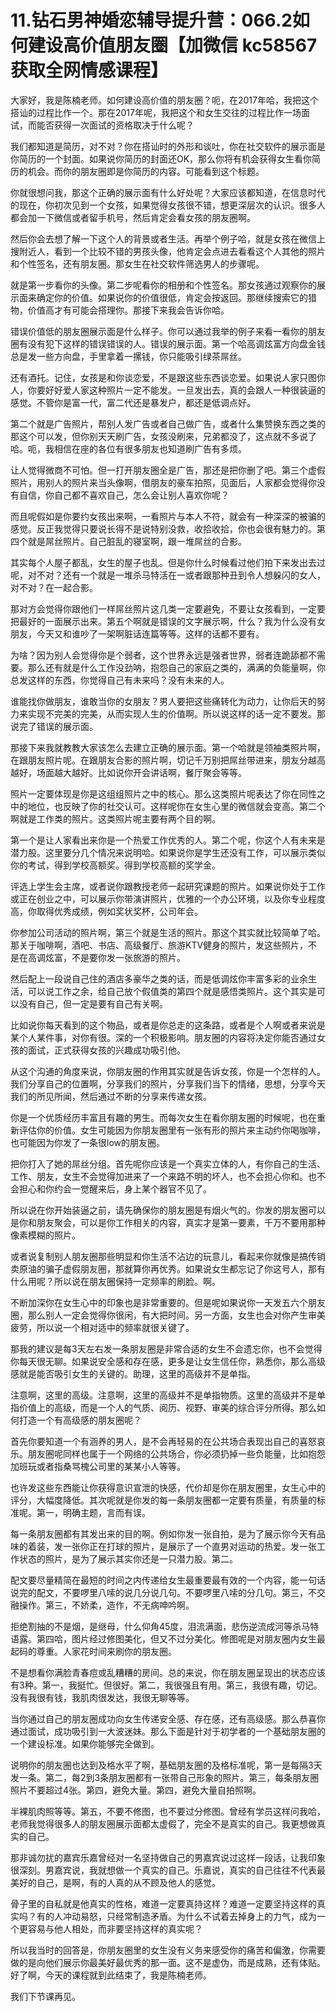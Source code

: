 # 11.钻石男神婚恋辅导提升营：066.2如何建设高价值朋友圈【加微信 kc58567 获取全网情感课程】

大家好，我是陈楠老师。如何建设高价值的朋友圈？呃，在2017年哈，我把这个搭讪的过程比作一个。那在2017年呢，我把这个和女生交往的过程比作一场面试，而能否获得一次面试的资格取决于什么呢？

我们都知道是简历，对不对？你在搭讪时的外形和谈吐，你在社交软件的展示面是你简历的一个封面。如果说你简历的封面还OK，那么你将有机会获得女生看你简历的机会。而你的朋友圈即是你简历的内容。可能看到这个标题。

你就很想问我，那这个正确的展示面有什么好处呢？大家应该都知道，在信息时代的现在，你初次见到一个女孩，如果觉得女孩很不错，想更深层次的认识。很多人都会加一下微信或者留手机号，然后肯定会看女孩的朋友圈啊。

然后你会去想了解一下这个人的背景或者生活。再举个例子哈，就是女孩在微信上搜附近人，看到一个比较不错的男孩头像，他肯定会点进去看看这个人其他的照片和个性签名，还有朋友圈。那女生在社交软件筛选男人的步骤呢。

就是第一步看你的头像。第二步呢看你的相册和个性签名。那女孩通过观察你的展示面来确定你的价值。如果说你的价值很低，肯定会按返回。那继续搜索它的猎物，价值高才有可能会搭理你。那接下来我会告诉你哈。

错误价值低的朋友圈展示面是什么样子。你可以通过我举的例子来看一看你的朋友圈有没有犯下这样的错误错误的人。错误的展示面。第一个哈高调炫富方向盘金钱总是发一些方向盘，手里拿着一摞钱，你只能吸引绿茶屌丝。

还有酒托。记住，女孩是和你谈恋爱，不是跟这些东西谈恋爱。如果说人家只图你人，你要好好爱人家这种照片一定不能发。一旦发出去，真的会跟人一种很装逼的感觉。不管你是富一代，富二代还是暴发户，都还是低调点好。

第二个就是广告照片，帮别人发广告或者自己做广告，或者什么集赞换东西之类的那这个可以发，但你别天天刷广告，女孩没刷来，兄弟都没了，这点就不多说了哈。呃，我相信在座的各位有很多朋友也知道刷广告有多烦。

让人觉得微商不可怕。但一打开朋友圈全是广告，那还是把你删了吧。第三个虚假照片，用别人的照片来当头像啊，借朋友的豪车拍照，见面后，人家都会觉得你没有自信，你自己都不喜欢自己，怎么会让别人喜欢你呢？

而且呢假如是你要约女孩出来啊，一看照片与本人不符，就会有一种深深的被骗的感觉。反正我觉得只要说长得不是说特别没救，收拾收拾，你也会很有魅力的。第四个就是屌丝照片。自己脏乱的寝室啊，跟一堆屌丝的合影。

其实每个人屋子都乱，女生的屋子也乱。但是你什么时候看过他们拍下来发出去过呢，对不对？还有一个就是一堆杀马特活在一或者跟那种丑到令人想躲闪的女人，对不对？在一起合影。

那对方会觉得你跟他们一样屌丝照片这几类一定要避免，不要让女孩看到，一定要把最好的一面展示出来。第五个啊就是错误的文字展示啊，什么？我为什么没有女朋友，今天又和谁吵了一架啊脏话连篇等等。这样的话都不要有。

为啥？因为别人会觉得你是个弱者，这个世界永远是强者世界，弱者连跪舔都不需要。那么还有就是什么工作没劲呐，抱怨自己的家庭之类的，满满的负能量啊，你总发这样的东西，你觉得自己有未来吗？没有未来的人。

谁能找你做朋友，谁敢当你的女朋友？男人要把这些痛转化为动力，让你后天的努力来实现不完美的完美，从而实现人生的价值啊。所以说这样的话一定不要发。那说完了错误的展示面。

那接下来我就教教大家该怎么去建立正确的展示面。第一个哈就是领袖类照片啊，在跟朋友照片呢。在跟朋友合影的照片啊，切记千万别把屌丝带进来，朋友分越高越好，场面越大越好。比如说你开会讲话啊，餐厅聚会等等。

照片一定要体现是你是这组组照片之中的核心。那么这类照片呢表达了你在同性之中的地位，也反映了你的社交认可。这样呢你在女生心里的微信就会变高。第二个啊就是工作类的照片。这类照片呢主要有两个目的啊。

第一个是让人家看出来你是一个热爱工作优秀的人。第二个呢，你这个人有未来是潜力股。这里要分几个情况来说明哈。如果说你是学生还没有工作，可以展示类似你的考试，得到学校高额奖。得到学校高额的奖学金。

评选上学生会主席，或者说你跟教授老师一起研究课题的照片。如果说你处于工作或正在创业之中，可以展示你带演讲照片，优雅的一个办公环境，以及你专业程度高，你取得优秀成绩，例如奖状奖杯，公司年会。

你参加公司活动的照片啊，第三个就是生活的照片。那这个其实就比较简单了哈。那关于咖啡啊，酒吧、书店、高级餐厅、旅游KTV健身的照片，发这些照片，不是在高调炫富，不是要你发一张旅游的照片。

然后配上一段说自己住的酒店多豪华之类的话，而是低调炫你丰富多彩的业余生活，可以说工作之余，给自己放个假值类的第四个就是感悟类照片。这个其实是可以没有自己，但一定是要有自己有关啊。

比如说你每天看到的这个物品，或者是你总走的这条路，或者是个人啊或者来说是某个人某件事，对你有很。深的一个积极影响。朋友圈的内容将决定你能否通过女孩的面试，正式获得女孩的兴趣成功吸引他。

从这个沟通的角度来说，你朋友圈的作用其实就是告诉女孩，你是一个怎样的人。我们分享自己的位置啊，分享我们的照片，分享我们当下的情绪，思想，分享今天我们的所见所闻，然后通过不断的分享来传递女孩。

你是一个优质经历丰富且有趣的男生。而每次女生在看你朋友圈的时候呢，也在重新评估你的价值。女生可能因为你朋友圈里有一张有形的照片来主动约你喝咖啡，也可能因为你发了一条很low的朋友圈。

把你打入了她的屌丝分组。首先呢你应该是一个真实立体的人，有你自己的生活、工作、朋友，女生不会觉得加进来了一个来路不明的坏人，也不会担心你和。也不会担心和你约会一觉醒来后，身上某个器官不见了。

所以说在你开始装逼之前，请先确保你的朋友圈是有烟火气的。你发的朋友圈可以是你和朋友聚会，可以是你工作相关的内容，真实才是第一要素，千万不要用那种像素模糊的照片。

或者说复制别人朋友圈那些明显和你生活不沾边的玩意儿，看起来你就像是搞传销卖原油的骗子虚假朋友圈，那就算你再优秀。如果说女生都忘记了你这号人，那有什么用呢？所以说在朋友圈保持一定频率的刷脸。啊。

不断加深你在女生心中的印象也是非常重要的。但是呢如果说你一天发五六个朋友圈，那么别人一定会觉得你很闲，有大把时间。另一方面，女生也会对你产生审美疲劳，所以说一个相对适中的频率就很关键了。

那我的建议是每3天左右发一条朋友圈是非常合适的女生不会遗忘你，也不会觉得你每天很无聊。如果说安全感和存在感，更多是让女生信任你，熟悉你，那么高级感就是能否吸引女生的关键的。助理，这里的高级并不是单指。

注意啊，这里的高级。注意啊，这里的高级并不是单指物质。这里的高级并不是单指价值上的高级，而是一个人的气质、阅历、视野、审美的综合评分所得。那么如何打造一个有高级感的朋友圈呢？

首先你要知道一个有涵养的男人，是不会再轻易的在公共场合表现出自己的喜怒哀乐。朋友圈呢同样也属于一个网络的公共场合，你必须扔掉一些负能量，比如抱怨加班玩或者指桑骂槐公司里的某某小人等等。

也许发这些东西能让你获得意识宣泄的快感，代价却是你在朋友圈里，女生心中的评分，大幅度降低。其次呢就是你发的每一条朋友圈都一定要有质量，有质量的标准呢。第一，明确主题，言而有误。

每一条朋友圈都有其发出来的目的啊。例如你发一张自拍，是为了展示你今天有品味的着装，发一张你正在打球的照片，是展示了一个直男对运动的热爱。发一张工作状态的照片，是为了展示其实你还是一只潜力股。第二。

配文要尽量精简在最短的时间之内传递给女生最重要最有效的一个内容，能一句话说完的配文，不要啰里八嗦的说几分说几句。不要啰里八嗦的分几句。第三，不交融操作。第三，不娇柔，造作，不无病呻吟啊。

拒绝割抽的不是烟，是继母，什么仰角45度，泪流满面，悲伤逆流成河等杀马特语露。第四哈，图片经过修图美化，但又不过分美化。修图呢是对朋友圈内女生最起码的尊重。人家花时间来刷你的朋友圈。

不是想看你满脸青春痘或乱糟糟的房间。总的来说，你在朋友圈呈现出的状态应该有3种。第一，我挺忙。但很好。第二，我很强且有用。第三，我很有趣，切记。没有我很有钱，我肌肉很发达，我很无聊等等。

当你通过自己的朋友圈成功向女生传递安全感、存在感，还有高级感。那么恭喜你通过面试，成功吸引到一大波迷妹。那么下面是针对于初学者的一个基础朋友圈的一个建设标准。如果你能够完全做到。

说明你的朋友圈也达到及格水平了啊，基础朋友圈的及格标准呢，第一是每隔3天发一条。第二，每2到3条朋友圈都有一张带自己形象的照片。第三，每条朋友圈照片不要超过4张。第四，避免大量。第四，避免大量自拍照啊。

半裸肌肉照等等。第五，不要不修图，也不要过分修图。曾经有学员这样问我哈，老师我觉得很多人的朋友圈展示面都太虚假了，完全不是真实的自己。我更想做真实的自己。

那非诚勿扰的嘉宾乐嘉曾经对一名坚持做自己的男嘉宾说过这样一段话，让我印象很深刻。男嘉宾说，我就想做一个真实的自己。乐嘉说，真实的自己往往不代表最美好的自己，是啊，有的人真的从不顾及他人的感觉。

骨子里的自私就是他真实的性格，难道一定要真持这样？难道一定要坚持这样的真实吗？有的人冲动易怒，只经常制造矛盾。为什么不试着去掉身上的力气，成为一个更容易与他人相处，而非要坚持这样的真实呢？

所以我当时的回答是，你朋友圈里的女生没有义务来感受你的痛苦和偏激，你需要做的是向他们展示你最美好最优秀的那一面。这不是虚伪，而是成熟，还有体贴。好了啊，今天的课程就到此结束了，我是陈楠老师。

我们下节课再见。